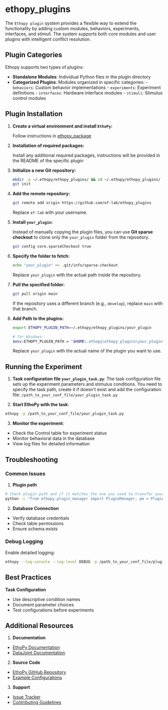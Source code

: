 # ethopy_plugins

The `Ethopy plugin` system provides a flexible way to extend the functionality by adding custom modules, behaviors, experiments, interfaces, and stimuli. The system supports both core modules and user plugins with intelligent conflict resolution.

## Plugin Categories

Ethopy supports two types of plugins:

- **Standalone Modules**: Individual Python files in the plugin directory
- **Categorized Plugins**: Modules organized in specific categories:
  \- `behaviors`: Custom behavior implementations
  \- `experiments`: Experiment definitions
  \- `interfaces`: Hardware interface modules
  \- `stimuli`: Stimulus control modules

## Plugin Installation

1. **Create a virtual environment and install `EthoPy`:**

   Follow instructions in [ethopy_package](https://ef-lab.github.io/ethopy_package/getting_started/#setting-up-a-virtual-environment)

2. **Installation of required packages:**

   Install any additional required packages, instructions will be provided in the README of the specific plugin 

3. **Initialize a new Git repository:**

   ```bash
   mkdir -p ~/.ethopy/ethopy_plugins/ && cd ~/.ethopy/ethopy_plugins/
   git init
   ```

4. **Add the remote repository:**

   ```bash
   git remote add origin https://github.com/ef-lab/ethopy_plugins
   ```
   Replace `ef-lab` with your username.

5. **Install `your_plugin`:**

   Instead of manually copying the plugin files, you can use **Git sparse checkout** to clone only the `your_plugin` folder from the repository.

   ```bash
   git config core.sparseCheckout true
   ```

6. **Specify the folder to fetch:**

   ```bash
   echo "your_plugin" >> .git/info/sparse-checkout
   ```
   Replace `your_plugin` with the actual path inside the repository.

7. **Pull the specified folder:**

   ```bash
   git pull origin main
   ```
   If the repository uses a different branch (e.g., `develop`), replace `main` with that branch.

8. **Add Path to the plugins:**

   ```bash
   export ETHOPY_PLUGIN_PATH=~/.ethopy/ethopy_plugins/your_plugin

   # for Windows:
   $env:ETHOPY_PLUGIN_PATH = "$HOME\.ethopy\ethopy_plugins\your_plugin"
   ```
   Replace `your_plugin` with the actual name of the plugin you want to use.

## Running the Experiment

1. **Task configuration file `your_plugin_task.py`**:
The task configuration file sets up the experiment parameters and stimulus conditions. You need to specify the task path, create it if doesn't exist and add the configuration file: `/path_to_your_conf_file/your_plugin_task.py`

2. **Start EthoPy with the task**:

```bash
ethopy -p /path_to_your_conf_file/your_plugin_task.py
```

3. **Monitor the experiment**:
- Check the Control table for experiment status
- Monitor behavioral data in the database
- View log files for detailed information


## Troubleshooting

### Common Issues

1. **Plugin path**
```bash
# Check plugin path and if it matches the one you used to transfer your files
python -c "from ethopy.plugin_manager import PluginManager; pm = PluginManager(); print(pm._plugin_paths)"
```

2. **Database Connection**
- Verify database credentials
- Check table permissions
- Ensure schema exists

### Debug Logging

Enable detailed logging:
```bash
ethopy --log-console --log-level DEBUG -p /path_to_your_conf_file/plugin_task.py
```

## Best Practices

**Task Configuration**
- Use descriptive condition names
- Document parameter choices
- Test configurations before experiments

## Additional Resources

1. **Documentation**
- [EthoPy Documentation](https://ef-lab.github.io/ethopy_package/)
- [DataJoint Documentation](https://docs.datajoint.org/)

2. **Source Code**
- [EthoPy GitHub Repository](https://github.com/ef-lab/ethopy_package)
- [Example Configurations](https://github.com/ef-lab/ethopy_package/tree/main/src/ethopy/task)

3. **Support**
- [Issue Tracker](https://github.com/ef-lab/ethopy_package/issues)
- [Contributing Guidelines](https://github.com/ef-lab/ethopy_package/blob/main/CONTRIBUTING.md)
